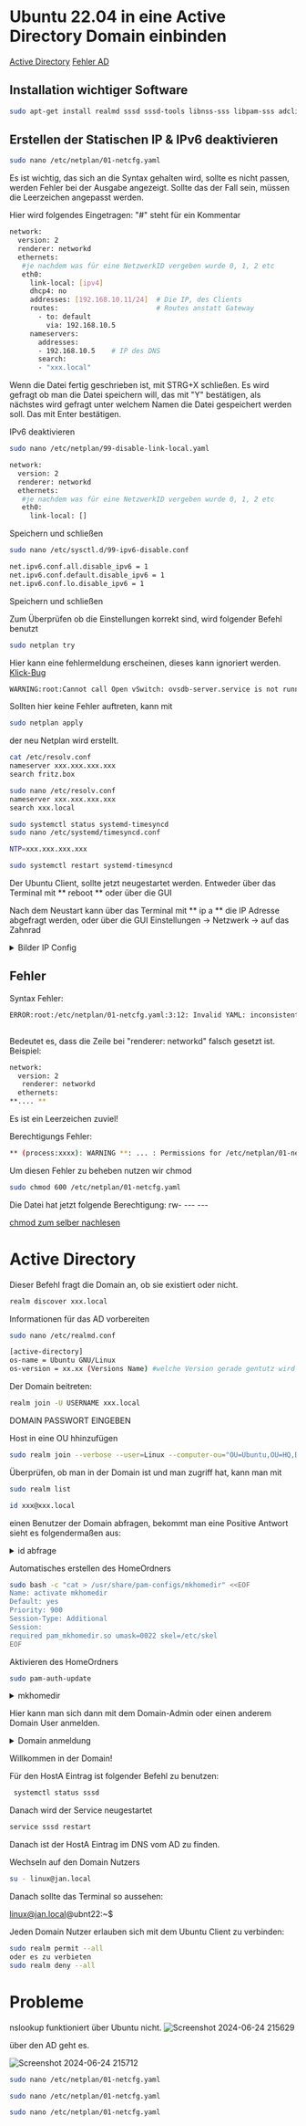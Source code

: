 # Ubuntu 22.04 in eine Active Directory Domain einbinden

[Active Directory](#active-directory)
[Fehler AD](#probleme)

## Installation wichtiger Software


```bash
sudo apt-get install realmd sssd sssd-tools libnss-sss libpam-sss adcli samba-common-bin oddjob oddjob-mkhomedir packagekit
```


## Erstellen der Statischen IP & IPv6 deaktivieren

```bash
sudo nano /etc/netplan/01-netcfg.yaml
```
Es ist wichtig, das sich an die Syntax gehalten wird, sollte es nicht passen, werden Fehler bei der Ausgabe angezeigt. Sollte das der Fall sein, müssen die Leerzeichen angepasst werden. 

Hier wird folgendes Eingetragen:
"#" steht für ein Kommentar

```bash
network:
  version: 2
  renderer: networkd
  ethernets:
   #je nachdem was für eine NetzwerkID vergeben wurde 0, 1, 2 etc
   eth0:
     link-local: [ipv4]
     dhcp4: no
     addresses: [192.168.10.11/24]  # Die IP, des Clients
     routes:                        # Routes anstatt Gateway
       - to: default
         via: 192.168.10.5
     nameservers:
       addresses:
       - 192.168.10.5    # IP des DNS
       search:
       - "xxx.local"
```
Wenn die Datei fertig geschrieben ist, mit STRG+X schließen. 
Es wird gefragt ob man die Datei speichern will, das mit "Y" bestätigen, als nächstes wird gefragt unter welchem Namen die Datei gespeichert werden soll. Das mit Enter bestätigen.

IPv6 deaktivieren
```bash
sudo nano /etc/netplan/99-disable-link-local.yaml
```
```bash
network:
  version: 2
  renderer: networkd
  ethernets:
   #je nachdem was für eine NetzwerkID vergeben wurde 0, 1, 2 etc
   eth0:
     link-local: []
```
Speichern und schließen
```bash
sudo nano /etc/sysctl.d/99-ipv6-disable.conf

net.ipv6.conf.all.disable_ipv6 = 1
net.ipv6.conf.default.disable_ipv6 = 1
net.ipv6.conf.lo.disable_ipv6 = 1
```
Speichern und schließen


Zum Überprüfen ob die Einstellungen korrekt sind, wird folgender Befehl benutzt
```bash
sudo netplan try
```
Hier kann eine fehlermeldung erscheinen, dieses kann ignoriert werden. [Klick-Bug](https://ubuntuforums.org/showthread.php?t=2495406&p=14179792#post14179792)
```bash
WARNING:root:Cannot call Open vSwitch: ovsdb-server.service is not running.
```


Sollten hier keine Fehler auftreten, kann mit 
```bash
sudo netplan apply
```
der neu Netplan wird erstellt.

```bash
cat /etc/resolv.conf
nameserver xxx.xxx.xxx.xxx
search fritz.box

sudo nano /etc/resolv.conf
nameserver xxx.xxx.xxx.xxx
search xxx.local
```
```bash
sudo systemctl status systemd-timesyncd
sudo nano /etc/systemd/timesyncd.conf

NTP=xxx.xxx.xxx.xxx
```
```bash
sudo systemctl restart systemd-timesyncd
```

Der Ubuntu Client, sollte jetzt neugestartet werden. Entweder über das Terminal mit ** reboot ** oder über die GUI

Nach dem Neustart kann über das Terminal mit ** ip a ** die IP Adresse abgefragt werden, oder über die GUI Einstellungen -> Netzwerk -> auf das Zahnrad

<details>
<summary>Bilder IP Config</summary>
  
![Screenshot 2024-06-24 203219](https://github.com/blvkf0rest/ubuntuad/assets/74656799/b1da95a2-968f-473f-aa1f-d4a8b1fc987a)

![Screenshot 2024-06-24 203358](https://github.com/blvkf0rest/ubuntuad/assets/74656799/400d4d87-8cd7-42b7-8880-5e6c1f58e260)

</details>

## Fehler
Syntax Fehler:
```bash
ERROR:root:/etc/netplan/01-netcfg.yaml:3:12: Invalid YAML: inconsistent indentation: renderer: networkd
                                                                                             ^           
```
Bedeutet
 es, dass die Zeile bei "renderer: networkd" falsch gesetzt ist. 
Beispiel: 
```bash
network:
  version: 2
   renderer: networkd 
  ethernets:
**.... **
```
Es ist ein Leerzeichen zuviel!

Berechtigungs Fehler:
```bash
** (process:xxxx): WARNING **: ... : Permissions for /etc/netplan/01-netcfg.yaml are too open. Netplan configuration should NOT be accessible by others.
```

Um diesen Fehler zu beheben nutzen wir chmod
```bash
sudo chmod 600 /etc/netplan/01-netcfg.yaml
```
Die Datei hat jetzt folgende Berechtigung: rw- --- ---

[chmod zum selber nachlesen](https://www.linode.com/docs/guides/modify-file-permissions-with-chmod/)

# Active Directory

Dieser Befehl fragt die Domain an, ob sie existiert oder nicht.
```bash
realm discover xxx.local
```
Informationen für das AD vorbereiten
```bash
sudo nano /etc/realmd.conf
```
```bash
[active-directory]
os-name = Ubuntu GNU/Linux
os-version = xx.xx (Versions Name) #welche Version gerade gentutz wird
```

Der Domain beitreten:
```bash
realm join -U USERNAME xxx.local
```
DOMAIN PASSWORT EINGEBEN 

Host in eine OU hhinzufügen
```bash
sudo realm join --verbose --user=Linux --computer-ou="OU=Ubuntu,OU=HQ,DC=jan,DC=local" jan.local
```
Überprüfen, ob man in der Domain ist und man zugriff hat, kann man mit
```bash
sudo realm list
```
```bash
id xxx@xxx.local
```
einen Benutzer der Domain abfragen, bekommt man eine Positive Antwort sieht es folgendermaßen aus:
<details>
<summary>id abfrage</summary>

![Screenshot 2024-06-24 205541](https://github.com/blvkf0rest/ubuntuad/assets/74656799/720a85f2-618b-4d46-9bd0-2e987431e78a)

</details>

Automatisches erstellen des HomeOrdners

```bash
sudo bash -c "cat > /usr/share/pam-configs/mkhomedir" <<EOF
Name: activate mkhomedir
Default: yes
Priority: 900
Session-Type: Additional
Session:
required pam_mkhomedir.so umask=0022 skel=/etc/skel
EOF
```
Aktivieren des HomeOrdners
```bash
sudo pam-auth-update
```
<details>
<summary>mkhomedir</summary>


</details>

Hier kann man sich dann mit dem Domain-Admin oder einen anderem Domain User anmelden. 
<details>
<summary>Domain anmeldung</summary>

![Screenshot 2024-06-24 210352](https://github.com/blvkf0rest/ubuntuad/assets/74656799/701dc40c-e2c1-485d-a3fa-9b685e975233)

</details>

Willkommen in der Domain!

Für den HostA Eintrag ist folgender Befehl zu benutzen:
```bash
 systemctl status sssd
```
Danach wird der Service neugestartet
```bash
service sssd restart
```

Danach ist der HostA Eintrag im DNS vom AD zu finden. 

Wechseln auf den Domain Nutzers
```bash
su - linux@jan.local
```
Danach sollte das Terminal so aussehen:

linux@jan.local@ubnt22:~$

Jeden Domain Nutzer erlauben sich mit dem Ubuntu Client zu verbinden:
```bash
sudo realm permit --all
oder es zu verbieten
sudo realm deny --all
```

# Probleme

nslookup funktioniert über Ubuntu nicht. 
![Screenshot 2024-06-24 215629](https://github.com/blvkf0rest/ubuntuad/assets/74656799/1b360a39-d480-46bc-94b2-5a704cb84001)

über den AD geht es.

![Screenshot 2024-06-24 215712](https://github.com/blvkf0rest/ubuntuad/assets/74656799/90384654-4bbf-4631-9b5f-8ad105fa6575)


```bash
sudo nano /etc/netplan/01-netcfg.yaml
```
```bash
sudo nano /etc/netplan/01-netcfg.yaml
```
```bash
sudo nano /etc/netplan/01-netcfg.yaml
```
